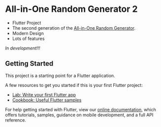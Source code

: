 # All-in-One Random Generator 2

- Flutter Project
- The second generation of the [All-in-One Random Generator](https://play.google.com/store/apps/details?id=com.my.randomgenerator).
- Modern Design
- Lots of features

*In development!!!*

## Getting Started

This project is a starting point for a Flutter application.

A few resources to get you started if this is your first Flutter project:

- [Lab: Write your first Flutter app](https://flutter.io/docs/get-started/codelab)
- [Cookbook: Useful Flutter samples](https://flutter.io/docs/cookbook)

For help getting started with Flutter, view our 
[online documentation](https://flutter.io/docs), which offers tutorials, 
samples, guidance on mobile development, and a full API reference.
